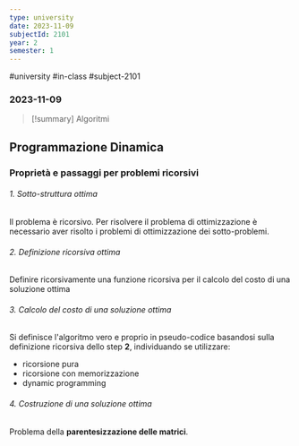 ```yaml
---
type: university
date: 2023-11-09
subjectId: 2101
year: 2
semester: 1
---
```

#university #in-class #subject-2101
### 2023-11-09
> [!summary] Algoritmi

## Programmazione Dinamica

### Proprietà e passaggi per problemi ricorsivi
###### 1. Sotto-struttura ottima
Il problema è ricorsivo. Per risolvere il problema di ottimizzazione è necessario aver risolto i problemi di ottimizzazione dei sotto-problemi.
###### 2. Definizione ricorsiva ottima
Definire ricorsivamente una funzione ricorsiva per il calcolo del costo di una soluzione ottima
###### 3. Calcolo del costo di una soluzione ottima
Si definisce l'algoritmo vero e proprio in pseudo-codice basandosi sulla definizione ricorsiva dello step **2**, individuando se utilizzare:
- ricorsione pura
- ricorsione con memorizzazione
- dynamic programming
###### 4. Costruzione di una soluzione ottima


Problema della **parentesizzazione delle matrici**.